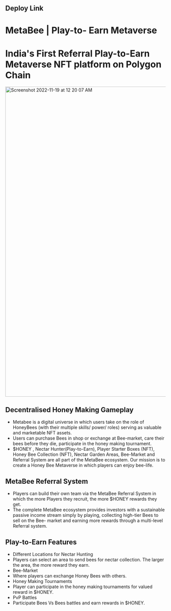 ## Deploy Link

#  MetaBee | Play-to- Earn Metaverse
# India's First Referral Play-to-Earn Metaverse NFT platform on Polygon Chain

<img width="975" alt="Screenshot 2022-11-19 at 12 20 07 AM" src="https://user-images.githubusercontent.com/62445763/202780505-49f478bc-b9d4-44fc-870c-429fc0e04df8.png">

 
 ## Decentralised Honey Making Gameplay ##
 
 * Metabee is a digital universe in which users take on the role of HoneyBees (with their multiple skills/ power/ roles) serving as valuable and        marketable NFT assets.
  * Users can purchase Bees in shop or exchange at Bee-market, care their bees before they die, participate in the honey making tournament.
  * $HONEY , Nectar Hunter(Play-to-Earn), Player Starter Boxes (NFT), Honey Bee Collection (NFT), Nectar Garden Areas, Bee-Market and Referral System are   all   part of the MetaBee ecosystem. Our mission is to create a Honey Bee Metaverse in which players can enjoy bee-life.

 ## MetaBee Referral System ##
* Players can build their own team via the MetaBee Referral System in which the
 more Players they recruit, the more $HONEY rewards they get.
* The complete MetaBee ecosystem provides investors with a sustainable passive income stream simply by playing, collecting high-tier Bees to sell on the Bee- market and earning more rewards through a multi-level Referral system.
##  Play-to-Earn Features
* Different Locations for Nectar Hunting
* Players can select an area to send bees for nectar collection. The larger the area, the more reward they earn.
* Bee-Market
* Where players can exchange Honey Bees with others.
* Honey Making Tournaments
* Player can participate in the honey making tournaments for valued reward in $HONEY.
* PvP Battles
* Participate Bees Vs Bees battles and earn rewards in $HONEY.
